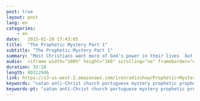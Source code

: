 ```yaml
---
post: true
layout: post
lang: en
categories:
    - en
date:   2015-02-28 17:43:05
title:  "The Prophetic Mystery Part 1"
subtitle: "The Prophetic Mystery Part 1"
summary: "Most Christians want more of God's power in their lives  but never do the one specific thing the Bible says will bring it. Hear what the bible has to say about one of the most neglected ways to fast track our relationship with the Lord."
audio:  <iframe width="100%" height="166" scrolling="no" frameborder="no" src="https://w.soundcloud.com/player/?url=https%3A//api.soundcloud.com/tracks/195156564&amp;color=ff5500&amp;auto_play=false&amp;hide_related=false&amp;show_comments=true&amp;show_user=true&amp;show_reposts=false"></iframe>
duration: 33:28
length: 80312946
link: https://s3-us-west-2.amazonaws.com/ironradioshow/Prophetic+Mystery+Part+1+(English).mp3
keywords: "satan anti-Christ church portuguese mystery prophetic prophecy end  times israel jerusalem Jesus isaiah radio sara brazil saturday do something diferent fast fasting power God Lord programa ferro iron radio show"
keywords-pt: "satan anti-Christ church portuguese mystery prophetic prophecy end  times israel jerusalem Jesus isaiah radio sara brazil saturday do something diferent fast fasting power God Lord programa ferro iron radio show "
---
```

